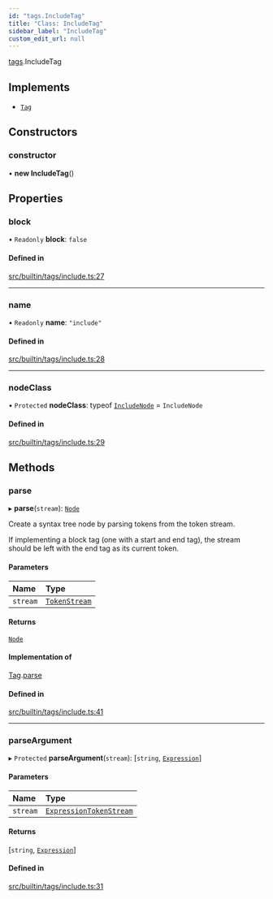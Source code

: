 ```yaml
---
id: "tags.IncludeTag"
title: "Class: IncludeTag"
sidebar_label: "IncludeTag"
custom_edit_url: null
---
```


[tags](../namespaces/tags.md).IncludeTag

## Implements

- [`Tag`](../interfaces/Tag.md)

## Constructors

### constructor

• **new IncludeTag**()

## Properties

### block

• `Readonly` **block**: ``false``

#### Defined in

[src/builtin/tags/include.ts:27](https://github.com/jg-rp/liquidscript/blob/6bed77c/src/builtin/tags/include.ts#L27)

___

### name

• `Readonly` **name**: ``"include"``

#### Defined in

[src/builtin/tags/include.ts:28](https://github.com/jg-rp/liquidscript/blob/6bed77c/src/builtin/tags/include.ts#L28)

___

### nodeClass

• `Protected` **nodeClass**: typeof [`IncludeNode`](tags.IncludeNode.md) = `IncludeNode`

#### Defined in

[src/builtin/tags/include.ts:29](https://github.com/jg-rp/liquidscript/blob/6bed77c/src/builtin/tags/include.ts#L29)

## Methods

### parse

▸ **parse**(`stream`): [`Node`](../interfaces/Node.md)

Create a syntax tree node by parsing tokens from the token
stream.

If implementing a block tag (one with a start and end tag),
the stream should be left with the end tag as its current
token.

#### Parameters

| Name | Type |
| :------ | :------ |
| `stream` | [`TokenStream`](../interfaces/tokens.TokenStream.md) |

#### Returns

[`Node`](../interfaces/Node.md)

#### Implementation of

[Tag](../interfaces/Tag.md).[parse](../interfaces/Tag.md#parse)

#### Defined in

[src/builtin/tags/include.ts:41](https://github.com/jg-rp/liquidscript/blob/6bed77c/src/builtin/tags/include.ts#L41)

___

### parseArgument

▸ `Protected` **parseArgument**(`stream`): [`string`, [`Expression`](../interfaces/Expression.md)]

#### Parameters

| Name | Type |
| :------ | :------ |
| `stream` | [`ExpressionTokenStream`](expressions.ExpressionTokenStream.md) |

#### Returns

[`string`, [`Expression`](../interfaces/Expression.md)]

#### Defined in

[src/builtin/tags/include.ts:31](https://github.com/jg-rp/liquidscript/blob/6bed77c/src/builtin/tags/include.ts#L31)
